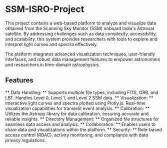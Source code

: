 # SSM-ISRO-Project

This project contains a web-based platform to analyze and visualize data obtained from the Scanning Sky Monitor (SSM) onboard India's Astrosat satellite. By addressing challenges such as data complexity, accessibility, and scalability, this system provides researchers with tools to explore and interpret light curves and spectra effectively.

The platform integrates advanced visualization techniques, user-friendly interfaces, and robust data management features to empower astronomers and researchers in time-domain astrophysics.

## Features
** Data Handling: ** Supports multiple file types, including FITS, ORB, and LBT. Handles Level 0, Level 1, and Level 2 SSM data.
** Visualization: ** Interactive light curves and spectra plotted using Plotly.js. Real-time visualization capabilities for transient event analysis.
** Calibration: ** Utilizes the Astropy library for data calibration, ensuring accurate and reliable insights.
** Directory Management: ** Organized file structures for seamless data access and analysis.
** Collaboration: ** Enables users to share data and visualizations within the platform.
** Security: ** Role-based access control (RBAC), activity monitoring, and compliance with data privacy regulations.
